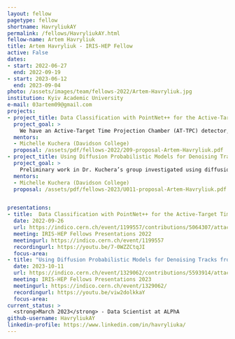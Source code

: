 ```yaml
---
layout: fellow
pagetype: fellow
shortname: HavryliukAY
permalink: /fellows/HavryliukAY.html
fellow-name: Artem Havryliuk
title: Artem Havryliuk - IRIS-HEP Fellow
active: False
dates:
- start: 2022-06-27
  end: 2022-09-19
- start: 2023-06-12
  end: 2023-09-04
photo: /assets/images/team/fellows-2022/Artem-Havryliuk.jpg
institution: Kyiv Academic University
e-mail: 03artem09@gmail.com
projects:
- project_title: Data Classification with PointNet++ for the Active-Target Time Projection Chamber at FRIB
  project_goal: >
    We have an Active-Target Time Projection Chamber (AT-TPC) detector, which consists of a gas chamber (the detector gas is at the same time the target material), a source of magnetic and electric fields, and the pad plane on which particles are detected. The task is to extract information from the data that we receive on the detector, such as information about energy and angles, as well as the classification of events to identify particles, using a model built on the basis of the PointNet architecture.
  mentors:
  - Michelle Kuchera (Davidson College)
  proposal: /assets/pdf/fellows-2022/209-proposal-Artem-Havryliuk.pdf
- project_title: Using Diffusion Probabilistic Models for Denoising Tracks from AT-TPC Detector
  project_goal: >
    Preliminary work in Dr. Kuchera’s group investigated using diffusion probabilistic models (dpm) as a surrogate simulator for generating point clouds from the AT-TPC detector. I propose to continue this idea, but in order to denoise and clean charged particle tracks recorded by the AT-TPC detector. We plan to model the problem as unpaired, event-to-event domain translation. One domain would comprise AT-TPC events generated via simulation; the other would comprise events recorded during actual experiments with the detector. We expect the trained model to be able to remove noise from tracks.
  mentors:
  - Michelle Kuchera (Davidson College)
  proposal: /assets/pdf/fellows-2023/U011-proposal-Artem-Havryliuk.pdf


presentations:
- title:  Data Classification with PointNet++ for the Active-Target Time Projection Chamber at FRIB
  date: 2022-09-26
  url: https://indico.cern.ch/event/1199557/contributions/5064307/attachments/2516266/4326117/Havryliuk_Final_Presentation.pdf
  meeting: IRIS-HEP Fellows Presentations 2022
  meetingurl: https://indico.cern.ch/event/1199557
  recordingurl: https://youtu.be/7-0WZZCtqJI
  focus-area:
- title: "Using Diffusion Probabilistic Models for Denoising Tracks from AT-TPC Detector"
  date: 2023-10-11
  url: https://indico.cern.ch/event/1329062/contributions/5593914/attachments/2730732/4750722/DPM_IRIS-HEP.pdf
  meeting: IRIS-HEP Fellows Presentations 2023
  meetingurl: https://indico.cern.ch/event/1329062/
  recordingurl: https://youtu.be/viw2dolkkaY
  focus-area:
current_status: >
  <strong>March 2023</strong> - Data Scientist at ALPhA
github-username: HavryliukAY
linkedin-profile: https://www.linkedin.com/in/havryliuka/
---
```

